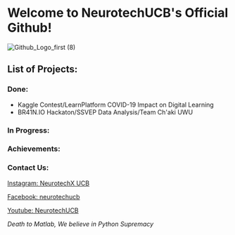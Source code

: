 # Welcome to NeurotechUCB's Official Github!

![Github_Logo_first (8)](https://user-images.githubusercontent.com/41300679/138172421-538fef82-2c44-46c5-92ff-4affc4e79687.gif)

## List of Projects:
### Done:
- Kaggle Contest/LearnPlatform COVID-19 Impact on Digital Learning
- BR41N.IO Hackaton/SSVEP Data Analysis/Team Ch'aki UWU

### In Progress:

### Achievements:

### Contact Us:
[Instagram: NeurotechX UCB](https://www.facebook.com/ntxucb) 

[Facebook: neurotechucb](https://www.instagram.com/neurotechucb/)

[Youtube: NeurotechUCB](https://www.youtube.com/channel/UCCg2IzkjD42ztbj930w8_kQ)

*Death to Matlab, We believe in Python Supremacy*
<!--
**ntxucb/ntxucb** is a ✨ _special_ ✨ repository because its `README.md` (this file) appears on your GitHub profile.

Here are some ideas to get you started:

- 🔭 I’m currently working on ...
- 🌱 I’m currently learning ...
- 👯 I’m looking to collaborate on ...
- 🤔 I’m looking for help with ...
- 💬 Ask me about ...
- 📫 How to reach me: ...
- ⚡ Fun fact: ...
-->
